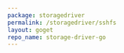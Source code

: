 ```yaml
---
package: storagedriver
permalink: /storagedriver/sshfs
layout: goget
repo_name: storage-driver-go
---
```

